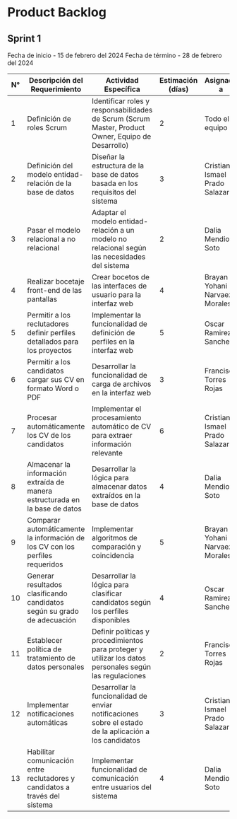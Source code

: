 # Product Backlog
## Sprint 1
Fecha de inicio - 15 de febrero del 2024
Fecha de término - 28 de febrero del 2024

| N° | Descripción del Requerimiento | Actividad Específica | Estimación (días) | Asignado a | Estatus |
|---|--------------------------------|----------------------|---------------------|------------|---------|
| 1 | Definición de roles Scrum     | Identificar roles y responsabilidades de Scrum (Scrum Master, Product Owner, Equipo de Desarrollo) | 2 | Todo el equipo | Concluido |
| 2 | Definición del modelo entidad-relación de la base de datos | Diseñar la estructura de la base de datos basada en los requisitos del sistema | 3 | Cristian Ismael Prado Salazar | En Progreso |
| 3 | Pasar el modelo relacional a no relacional | Adaptar el modelo entidad-relación a un modelo no relacional según las necesidades del sistema | 2 | Dalia Mendiola Soto | Pendiente |
| 4 | Realizar bocetaje front-end de las pantallas | Crear bocetos de las interfaces de usuario para la interfaz web | 4 | Brayan Yohani Narvaez Morales | En Progreso |
| 5 | Permitir a los reclutadores definir perfiles detallados para los proyectos | Implementar la funcionalidad de definición de perfiles en la interfaz web | 5 | Oscar Ramirez Sanches | Pendiente |
| 6 | Permitir a los candidatos cargar sus CV en formato Word o PDF | Desarrollar la funcionalidad de carga de archivos en la interfaz web | 3 | Francisco Torres Rojas | Pendiente |
| 7 | Procesar automáticamente los CV de los candidatos | Implementar el procesamiento automático de CV para extraer información relevante | 6 | Cristian Ismael Prado Salazar | Pendiente |
| 8 | Almacenar la información extraída de manera estructurada en la base de datos | Desarrollar la lógica para almacenar datos extraídos en la base de datos | 4 | Dalia Mendiola Soto | Pendiente |
| 9 | Comparar automáticamente la información de los CV con los perfiles requeridos | Implementar algoritmos de comparación y coincidencia | 5 | Brayan Yohani Narvaez Morales | Pendiente |
| 10 | Generar resultados clasificando candidatos según su grado de adecuación | Desarrollar la lógica para clasificar candidatos según los perfiles disponibles | 4 | Oscar Ramirez Sanches | Pendiente |
| 11 | Establecer política de tratamiento de datos personales | Definir políticas y procedimientos para proteger y utilizar los datos personales según las regulaciones | 2 | Francisco Torres Rojas | Pendiente |
| 12 | Implementar notificaciones automáticas | Desarrollar la funcionalidad de enviar notificaciones sobre el estado de la aplicación a los candidatos | 3 | Cristian Ismael Prado Salazar | Pendiente |
| 13 | Habilitar comunicación entre reclutadores y candidatos a través del sistema | Implementar funcionalidad de comunicación entre usuarios del sistema | 4 | Dalia Mendiola Soto | Pendiente |

